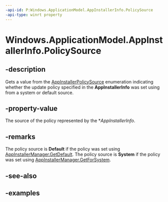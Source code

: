 ```yaml
---
-api-id: P:Windows.ApplicationModel.AppInstallerInfo.PolicySource
-api-type: winrt property
---
```


# Windows.ApplicationModel.AppInstallerInfo.PolicySource

<!--
public Windows.ApplicationModel.AppInstallerPolicySource PolicySource { get; }
-->


## -description

Gets a value from the [AppInstallerPolicySource](appinstallerpolicysource.md) enumeration indicating whether the update policy specified in the **AppInstallerInfo** was set using from a system or default source.

## -property-value

The source of the policy represented by the **AppInstallerInfo*.

## -remarks

The policy source is **Default** if the policy was set using [AppInstallerManager.GetDefault](../windows.management.deployment/appinstallermanager_getdefault_846721868.md). The policy source is **System** if the policy was set using [AppInstallerManager.GetForSystem](../windows.management.deployment/appinstallermanager_getforsystem_1121253078.md).

## -see-also

## -examples


